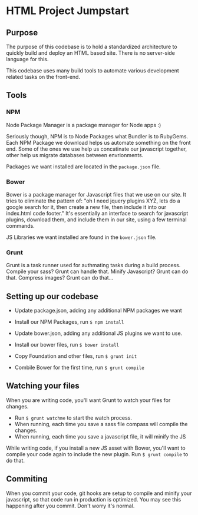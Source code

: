 HTML Project Jumpstart
=======================

## Purpose

The purpose of this codebase is to hold a standardized architecture to quickly build
and deploy an HTML based site. There is no server-side language for this.

This codebase uses many build tools to automate various development related tasks on the front-end.

## Tools

### NPM

Node Package Manager is a package manager for Node apps :)

Seriously though, NPM is to Node Packages what Bundler is to RubyGems. Each NPM Package we download helps us
automate something on the front end. Some of the ones we use help us concatinate our javascript together, other help
us migrate databases between envrionments.

Packages we want installed are located in the `package.json` file.

### Bower

Bower is a package manager for Javascript files that we use on our site. It tries to eliminate the pattern of:
"oh I need jquery plugins XYZ, lets do a google search for it, then create a new file, then include it into our index.html code footer."
It's essentially an interface to search for javascript plugins, download them, and include them in our site, using a few
terminal commands.

JS Libraries we want installed are found in the `bower.json` file.

### Grunt

Grunt is a task runner used for authmating tasks during a build process. Compile your sass? Grunt can handle that.
Minify Javascript? Grunt can do that. Compress images? Grunt can do that...

## Setting up our codebase

* Update package.json, adding any additional NPM packages we want
* Install our NPM Packages, run `$ npm install`

* Update bower.json, adding any additional JS plugins we want to use.
* Install our bower files, run `$ bower install`

* Copy Foundation and other files, run `$ grunt init`
* Combile Bower for the first time, run `$ grunt compile`

## Watching your files

When you are writing code, you'll want Grunt to watch your files for changes.

* Run `$ grunt watchme` to start the watch process.
* When running, each time you save a sass file compass will compile the changes.
* When running, each time you save a javascript file, it will minify the JS

While writing code, if you install a new JS asset with Bower, you'll want to compile your
code again to include the new plugin. Run `$ grunt compile` to do that.

## Commiting

When you commit your code, git hooks are setup to compile and minify your javascript, so that
code run in production is optimized. You may see this happening after you commit. Don't worry it's normal.



